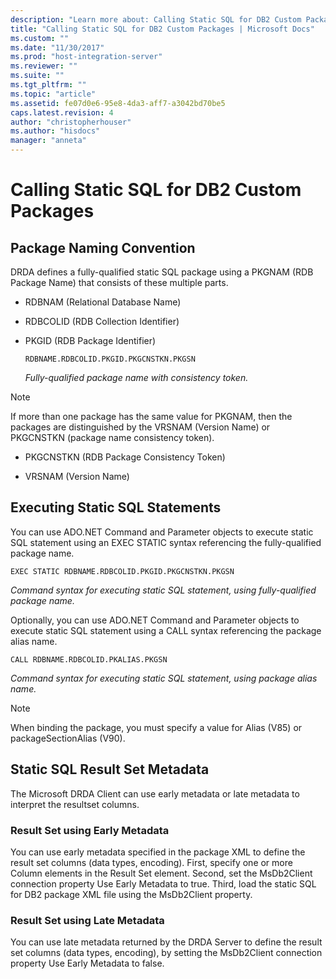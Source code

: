```yaml
---
description: "Learn more about: Calling Static SQL for DB2 Custom Packages"
title: "Calling Static SQL for DB2 Custom Packages | Microsoft Docs"
ms.custom: ""
ms.date: "11/30/2017"
ms.prod: "host-integration-server"
ms.reviewer: ""
ms.suite: ""
ms.tgt_pltfrm: ""
ms.topic: "article"
ms.assetid: fe07d0e6-95e8-4da3-aff7-a3042bd70be5
caps.latest.revision: 4
author: "christopherhouser"
ms.author: "hisdocs"
manager: "anneta"
---
```

# Calling Static SQL for DB2 Custom Packages
## Package Naming Convention  
 DRDA defines a fully-qualified static SQL package using a PKGNAM (RDB Package Name) that consists of these multiple parts.  
  
- RDBNAM (Relational Database Name)  
  
- RDBCOLID (RDB Collection Identifier)  
  
- PKGID (RDB Package Identifier)  
  
  `RDBNAME.RDBCOLID.PKGID.PKGCNSTKN.PKGSN`  
  
  *Fully-qualified package name with consistency token.*  
  
> [!NOTE]
>  If more than one package has the same value for PKGNAM, then the packages are distinguished by the VRSNAM (Version Name) or PKGCNSTKN (package name consistency token).  
  
-   PKGCNSTKN (RDB Package Consistency Token)  
  
-   VRSNAM (Version Name)  
  
## Executing Static SQL Statements  
 You can use ADO.NET Command and Parameter objects to execute static SQL statement using an EXEC STATIC syntax referencing the fully-qualified package name.  
  
 `EXEC STATIC RDBNAME.RDBCOLID.PKGID.PKGCNSTKN.PKGSN`  
  
 *Command syntax for executing static SQL statement, using fully-qualified package name.*  
  
 Optionally, you can use ADO.NET Command and Parameter objects to execute static SQL statement using a CALL syntax referencing the package alias name.  
  
 `CALL RDBNAME.RDBCOLID.PKALIAS.PKGSN`  
  
 *Command syntax for executing static SQL statement, using package alias name.*  
  
> [!NOTE]
>  When binding the package, you must specify a value for Alias (V85) or packageSectionAlias (V90).  
  
## Static SQL Result Set Metadata  
 The Microsoft DRDA Client can use early metadata or late metadata to interpret the resultset columns.  
  
### Result Set using Early Metadata  
 You can use early metadata specified in the package XML to define the result set columns (data types, encoding). First, specify one or more Column elements in the Result Set element. Second, set the MsDb2Client connection property Use Early Metadata to true. Third, load the static SQL for DB2 package XML file using the MsDb2Client property.  
  
### Result Set using Late Metadata  
 You can use late metadata returned by the DRDA Server to define the result set columns (data types, encoding), by setting the MsDb2Client connection property Use Early Metadata to false.
